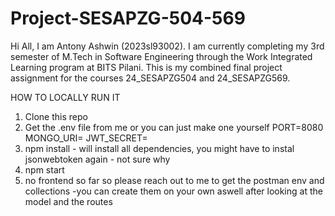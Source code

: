 # Project-SESAPZG-504-569
Hi All,  I am Antony Ashwin (2023sl93002). I am currently completing my 3rd semester of M.Tech in Software Engineering through the Work Integrated Learning program at BITS Pilani. This is my combined final project assignment for the courses 24_SESAPZG504 and 24_SESAPZG569.


HOW TO LOCALLY RUN IT 

1. Clone this repo 
2. Get the .env file from me or you can just make one yourself
    PORT=8080
    MONGO_URI= <mongodb uri to connect to the cluster>
    JWT_SECRET= <your jwt secret key>
3. npm install - will install all dependencies, you might have to instal jsonwebtoken again - not sure why
4. npm start
5. no frontend so far so please reach out to me to get the postman env and collections -you can create them on your own aswell after looking at the model and the routes




